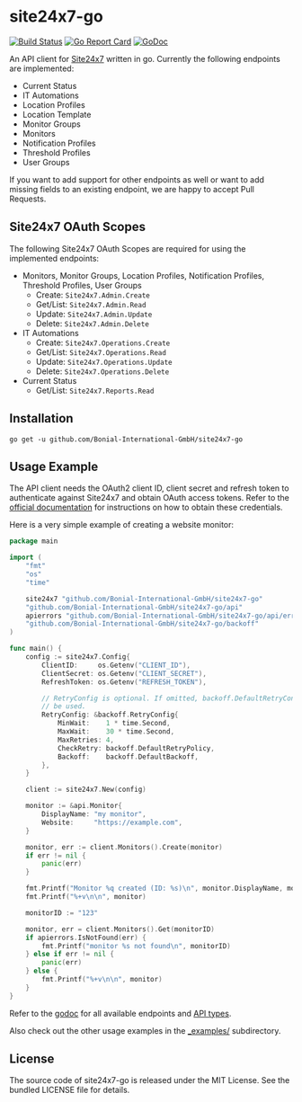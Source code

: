site24x7-go
===========

[![Build Status](https://github.com/Bonial-International-GmbH/site24x7-go/workflows/build/badge.svg)](https://github.com/Bonial-International-GmbH/site24x7-go/actions?query=workflow%3Abuild)
[![Go Report Card](https://goreportcard.com/badge/github.com/Bonial-International-GmbH/site24x7-go?style=flat)](https://goreportcard.com/report/github.com/Bonial-International-GmbH/site24x7-go)
[![GoDoc](https://godoc.org/github.com/Bonial-International-GmbH/site24x7-go?status.svg)](https://godoc.org/github.com/Bonial-International-GmbH/site24x7-go)

An API client for [Site24x7](https://www.site24x7.com) written in go. Currently
the following endpoints are implemented:

* Current Status
* IT Automations
* Location Profiles
* Location Template
* Monitor Groups
* Monitors
* Notification Profiles
* Threshold Profiles
* User Groups

If you want to add support for other endpoints as well or want to add missing
fields to an existing endpoint, we are happy to accept Pull Requests.

Site24x7 OAuth Scopes
---------------------

The following Site24x7 OAuth Scopes are required for using the implemented endpoints:

* Monitors, Monitor Groups, Location Profiles, Notification Profiles, Threshold Profiles, User Groups
  * Create: `Site24x7.Admin.Create`
  * Get/List: `Site24x7.Admin.Read`
  * Update: `Site24x7.Admin.Update`
  * Delete: `Site24x7.Admin.Delete`
* IT Automations
  * Create: `Site24x7.Operations.Create`
  * Get/List: `Site24x7.Operations.Read`
  * Update: `Site24x7.Operations.Update`
  * Delete: `Site24x7.Operations.Delete`
* Current Status
  * Get/List: `Site24x7.Reports.Read`

Installation
------------

```
go get -u github.com/Bonial-International-GmbH/site24x7-go
```

Usage Example
-------------

The API client needs the OAuth2 client ID, client secret and refresh token to
authenticate against Site24x7 and obtain OAuth access tokens. Refer to the
[official documentation](https://www.site24x7.com/help/api/#authentication) for
instructions on how to obtain these credentials.

Here is a very simple example of creating a website monitor:

```go
package main

import (
	"fmt"
	"os"
	"time"

	site24x7 "github.com/Bonial-International-GmbH/site24x7-go"
	"github.com/Bonial-International-GmbH/site24x7-go/api"
	apierrors "github.com/Bonial-International-GmbH/site24x7-go/api/errors"
	"github.com/Bonial-International-GmbH/site24x7-go/backoff"
)

func main() {
	config := site24x7.Config{
		ClientID:     os.Getenv("CLIENT_ID"),
		ClientSecret: os.Getenv("CLIENT_SECRET"),
		RefreshToken: os.Getenv("REFRESH_TOKEN"),

		// RetryConfig is optional. If omitted, backoff.DefaultRetryConfig will
		// be used.
		RetryConfig: &backoff.RetryConfig{
			MinWait:    1 * time.Second,
			MaxWait:    30 * time.Second,
			MaxRetries: 4,
			CheckRetry: backoff.DefaultRetryPolicy,
			Backoff:    backoff.DefaultBackoff,
		},
	}

	client := site24x7.New(config)

	monitor := &api.Monitor{
		DisplayName: "my monitor",
		Website:     "https://example.com",
	}

	monitor, err := client.Monitors().Create(monitor)
	if err != nil {
		panic(err)
	}

	fmt.Printf("Monitor %q created (ID: %s)\n", monitor.DisplayName, monitor.MonitorID)
	fmt.Printf("%+v\n\n", monitor)

	monitorID := "123"

	monitor, err = client.Monitors().Get(monitorID)
	if apierrors.IsNotFound(err) {
		fmt.Printf("monitor %s not found\n", monitorID)
	} else if err != nil {
		panic(err)
	} else {
		fmt.Printf("%+v\n\n", monitor)
	}
}
```

Refer to the
[godoc](https://godoc.org/github.com/Bonial-International-GmbH/site24x7-go) for
all available endpoints and
[API types](https://godoc.org/github.com/Bonial-International-GmbH/site24x7-go/api).

Also check out the other usage examples in the [_examples/](_examples/) subdirectory.

License
-------

The source code of site24x7-go is released under the MIT License. See the
bundled LICENSE file for details.
